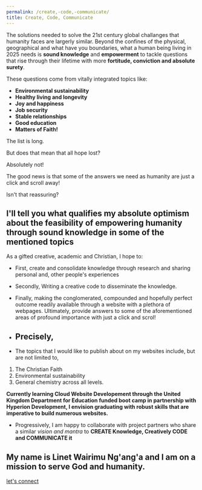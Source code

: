 ```yaml
---
permalink: /create,-code,-communicate/
title: Create, Code, Communicate
---
```


The solutions needed to solve the 21st century global challanges that humanity faces are largerly similar. Beyond the confines of the physical, geographical and what have you boundaries, what a human being living in 2025 needs is **sound knowledge** and **empowerment** to tackle questions that rise through their lifetime with more **fortitude, conviction and absolute surety**.

These questions come from vitally integrated topics like: 
* **Environmental sustainability**
* **Healthy living and longevity**
* **Joy and happiness**
* **Job security**
* **Stable relationships**
* **Good education**
* **Matters of Faith!**

The list is long.

But does that mean that all hope lost? 

Absolutely not!

The good news is that some of the answers we need as humanity are just a click and scroll away!

Isn't that reassuring?

## I'll tell you what qualifies my absolute optimism about the feasibility of empowering humanity through sound knowledge in some of the mentioned topics 
As a gifted creative, academic and Christian, I hope to:
* First, create and consolidate knowledge through  research and sharing personal and, other people's experiences
* Secondly, Writing a creative code to disseminate the knowledge.
* Finally, making the conglomerated, compounded and hopefully perfect outcome readily available through a website with a plethora of webpages. Ultimately, provide answers to some of the aforementioned areas of profound importance with just a click and scrol!

* ## Precisely,

* The topics that I would like to publish about on my websites include, but are not limited to,
 1. The Christian Faith
 2. Environmental sustainability
 3. General chemistry across all levels.

**Currently learning Cloud Website Developement through the United Kingdom Department for Education funded boot camp in partnership with Hyperion Development, I envision graduating with robust skills that are imperative to build numerous websites.**

* Progressively, I am happy to collaborate with project partners who share a similar *vision and  mantra* to **CREATE Knowledge, Creatively CODE and COMMUNICATE it**

## My name is Linet Wairimu Ng'ang'a and I am on a mission to serve God and humanity. 

[let's connect](https://www.linkedin.com/in/linet-wairimu-ng-ang-a-7a9a88235/)
